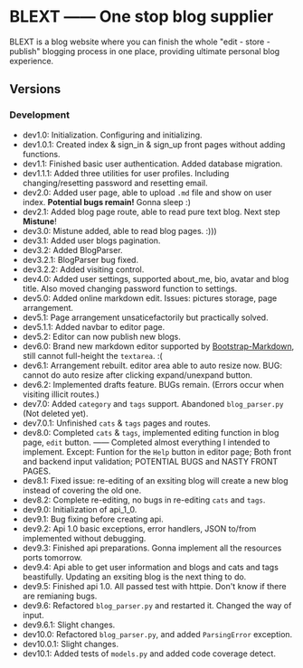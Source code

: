 # BLEXT —— One stop blog supplier

BLEXT is a blog website where you can finish the whole "edit - store - publish" blogging process in one place, providing ultimate personal blog experience.

## Versions

### Development

- dev1.0: Initialization. Configuring and initializing.
- dev1.0.1: Created index & sign_in & sign_up front pages without adding functions.
- dev1.1: Finished basic user authentication. Added database migration.
- dev1.1.1: Added three utilities for user profiles. Including changing/resetting password and resetting email.
- dev2.0: Added user page, able to upload `.md` file and show on user index. **Potential bugs remain!** Gonna sleep :)
- dev2.1: Added blog page route, able to read pure text blog. Next step **Mistune**!
- dev3.0: Mistune added, able to read blog pages. :)))
- dev3.1: Added user blogs pagination.
- dev3.2: Added BlogParser.
- dev3.2.1: BlogParser bug fixed.
- dev3.2.2: Added visiting control.
- dev4.0: Added user settings, supported about_me, bio, avatar and blog title. Also moved changing password function to settings.
- dev5.0: Added online markdown edit. Issues: pictures storage, page arrangement.
- dev5.1: Page arrangement unsaticefactorily but practically solved.
- dev5.1.1: Added navbar to editor page.
- dev5.2: Editor can now publish new blogs.
- dev6.0: Brand new markdown editor supported by [Bootstrap-Markdown](http://www.codingdrama.com/bootstrap-markdown/), still cannot full-height the `textarea`. :(
- dev6.1: Arrangement rebuilt. editor area able to auto resize now. BUG: cannot do auto resize after clicking expand/unexpand button.
- dev6.2: Implemented drafts feature. BUGs remain. (Errors occur when visiting illicit routes.)
- dev7.0: Added `category` and `tags` support. Abandoned `blog_parser.py` (Not deleted yet).
- dev7.0.1: Unfinished `cats` & `tags` pages and routes.
- dev8.0: Completed `cats` & `tags`, implemented editing function in blog page, `edit` button. —— Completed almost everything I intended to implement. Except: Funtion for the `Help` button in editor page; Both front and backend input validation; POTENTIAL BUGS and NASTY FRONT PAGES.
- dev8.1: Fixed issue: re-editing of an exsiting blog will create a new blog instead of covering the old one.
- dev8.2: Complete re-editing, no bugs in re-editing `cats` and `tags`.
- dev9.0: Initialization of api\_1_0.
- dev9.1: Bug fixing before creating api.
- dev9.2: Api 1.0 basic exceptions, error handlers, JSON to/from implemented without debugging.
- dev9.3: Finished api preparations. Gonna implement all the resources ports tomorrow.
- dev9.4: Api able to get user information and blogs and cats and tags beastifully. Updating an exsiting blog is the next thing to do.
- dev9.5: Finished api 1.0. All passed test with httpie. Don't know if there are remianing bugs.
- dev9.6: Refactored `blog_parser.py` and restarted it. Changed the way of input.
- dev9.6.1: Slight changes.
- dev10.0: Refactored `blog_parser.py`, and added `ParsingError` exception.
- dev10.0.1: Slight changes.
- dev10.1: Added tests of `models.py` and added code coverage detect.

